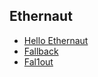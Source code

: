 ## Ethernaut

- [Hello Ethernaut](https://github.com/allwin199/Ethernaut-Challenges/tree/main/src/00-HelloEthernaut)
- [Fallback](https://github.com/allwin199/Ethernaut-Challenges/tree/main/src/01-Fallback)
- [Fal1out](https://github.com/allwin199/Ethernaut-Challenges/tree/main/src/02-Fal1out)
